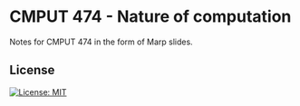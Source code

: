 # CMPUT 474 - Nature of computation

Notes for CMPUT 474 in the form of Marp slides.

## License

[![License: MIT](https://img.shields.io/badge/License-MIT-blue.svg)](https://opensource.org/licenses/MIT) 

